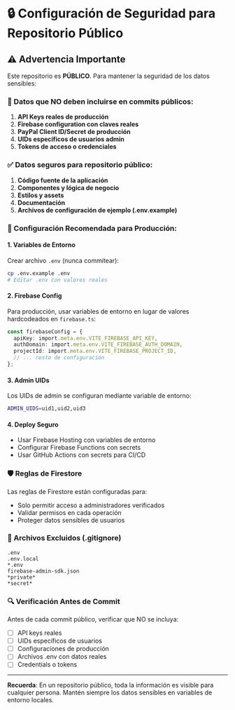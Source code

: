 # 🔒 Configuración de Seguridad para Repositorio Público

## ⚠️ Advertencia Importante

Este repositorio es **PÚBLICO**. Para mantener la seguridad de los datos sensibles:

### 🚫 Datos que NO deben incluirse en commits públicos:

1. **API Keys reales de producción**
2. **Firebase configuration con claves reales**
3. **PayPal Client ID/Secret de producción**
4. **UIDs específicos de usuarios admin**
5. **Tokens de acceso o credenciales**

### ✅ Datos seguros para repositorio público:

1. **Código fuente de la aplicación**
2. **Componentes y lógica de negocio**
3. **Estilos y assets**
4. **Documentación**
5. **Archivos de configuración de ejemplo (.env.example)**

### 🔧 Configuración Recomendada para Producción:

#### 1. Variables de Entorno
Crear archivo `.env` (nunca commitear):
```bash
cp .env.example .env
# Editar .env con valores reales
```

#### 2. Firebase Config
Para producción, usar variables de entorno en lugar de valores hardcodeados en `firebase.ts`:

```typescript
const firebaseConfig = {
  apiKey: import.meta.env.VITE_FIREBASE_API_KEY,
  authDomain: import.meta.env.VITE_FIREBASE_AUTH_DOMAIN,
  projectId: import.meta.env.VITE_FIREBASE_PROJECT_ID,
  // ... resto de configuración
};
```

#### 3. Admin UIDs
Los UIDs de admin se configuran mediante variable de entorno:
```bash
ADMIN_UIDS=uid1,uid2,uid3
```

#### 4. Deploy Seguro
- Usar Firebase Hosting con variables de entorno
- Configurar Firebase Functions con secrets
- Usar GitHub Actions con secrets para CI/CD

### 🛡️ Reglas de Firestore

Las reglas de Firestore están configuradas para:
- Solo permitir acceso a administradores verificados
- Validar permisos en cada operación
- Proteger datos sensibles de usuarios

### 📁 Archivos Excluidos (.gitignore)

```
.env
.env.local
*.env
firebase-admin-sdk.json
*private*
*secret*
```

### 🔍 Verificación Antes de Commit

Antes de cada commit público, verificar que NO se incluya:
- [ ] API keys reales
- [ ] UIDs específicos de usuarios
- [ ] Configuraciones de producción
- [ ] Archivos .env con datos reales
- [ ] Credentials o tokens

---

**Recuerda**: En un repositorio público, toda la información es visible para cualquier persona. Mantén siempre los datos sensibles en variables de entorno locales.
